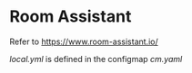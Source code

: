 # Room Assistant

Refer to https://www.room-assistant.io/

*local.yml* is defined in the configmap *cm.yaml* 
